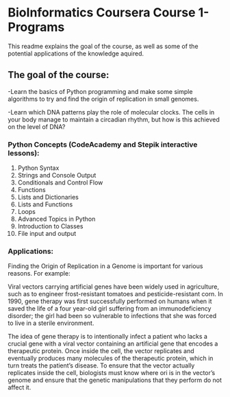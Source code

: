 # BioInformatics Coursera Course 1- Programs
This readme explains the goal of the course, as well as some of the potential applications of the knowledge aquired.

## The goal of the course: 

-Learn the basics of Python programming and make some simple algorithms to try and find the origin of replication in small genomes.

-Learn which DNA patterns play the role of molecular clocks. The cells in your body manage to maintain a circadian rhythm, but how is this achieved on the level of DNA?

### Python Concepts (CodeAcademy and Stepik interactive lessons):
1. Python Syntax
2. Strings and Console Output
3. Conditionals and Control Flow
4. Functions
5. Lists and Dictionaries
6. Lists and Functions
7. Loops
8. Advanced Topics in Python
9. Introduction to Classes
10. File input and output

### Applications:
Finding the Origin of Replication in a Genome is important for various reasons. For example:

Viral vectors carrying artificial genes have been widely used in agriculture, such as to engineer frost-resistant tomatoes and pesticide-resistant corn. In 1990, gene therapy was first successfully performed on humans when it saved the life of a four year-old girl suffering from an immunodeficiency disorder; the girl had been so vulnerable to infections that she was forced to live in a sterile environment.

The idea of gene therapy is to intentionally infect a patient who lacks a crucial gene with a viral vector containing an artificial gene that encodes a therapeutic protein. Once inside the cell, the vector replicates and eventually produces many molecules of the therapeutic protein, which in turn treats the patient’s disease. To ensure that the vector actually replicates inside the cell, biologists must know where ori is in the vector’s genome and ensure that the genetic manipulations that they perform do not affect it.

